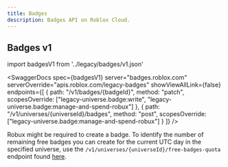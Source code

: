 ```yaml
---
title: Badges
description: Badges API on Roblox Cloud.
---
```


## Badges v1

import badgesV1 from '../legacy/badges/v1.json'

<SwaggerDocs
spec={badgesV1}
server="badges.roblox.com"
serverOverride="apis.roblox.com/legacy-badges"
showViewAllLink={false}
endpoints={[
{ path: "/v1/badges/{badgeId}", method: "patch", scopesOverride: ["legacy-universe.badge:write", "legacy-universe.badge:manage-and-spend-robux"] },
{ path: "/v1/universes/{universeId}/badges", method: "post", scopesOverride: ["legacy-universe.badge:manage-and-spend-robux"] }
]}
/>

Robux might be required to create a badge. To identify the number of remaining free badges you can create for the current UTC day in the specified universe, use the `/v1/universes/{universeId}/free-badges-quota` endpoint found [here](/cloud/legacy/badges/v1).

